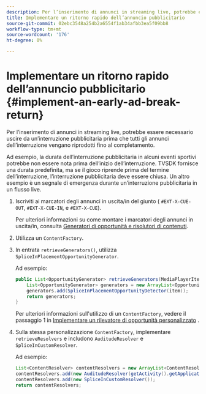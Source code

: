 ```yaml
---
description: Per l’inserimento di annunci in streaming live, potrebbe essere necessario uscire da un’interruzione pubblicitaria prima che tutti gli annunci dell’interruzione vengano riprodotti fino al completamento.
title: Implementare un ritorno rapido dell’annuncio pubblicitario
source-git-commit: 02ebc3548a254b2a6554f1ab34afbb3ea5f09bb8
workflow-type: tm+mt
source-wordcount: '176'
ht-degree: 0%

---
```


# Implementare un ritorno rapido dell’annuncio pubblicitario {#implement-an-early-ad-break-return}

Per l’inserimento di annunci in streaming live, potrebbe essere necessario uscire da un’interruzione pubblicitaria prima che tutti gli annunci dell’interruzione vengano riprodotti fino al completamento.

Ad esempio, la durata dell’interruzione pubblicitaria in alcuni eventi sportivi potrebbe non essere nota prima dell’inizio dell’interruzione. TVSDK fornisce una durata predefinita, ma se il gioco riprende prima del termine dell’interruzione, l’interruzione pubblicitaria deve essere chiusa. Un altro esempio è un segnale di emergenza durante un’interruzione pubblicitaria in un flusso live.

1. Iscriviti ai marcatori degli annunci in uscita/in del giunto ( `#EXT-X-CUE-OUT`, `#EXT-X-CUE-IN`, e `#EXT-X-CUE`).

   Per ulteriori informazioni su come montare i marcatori degli annunci in uscita/in, consulta [Generatori di opportunità e risolutori di contenuti](../../../tvsdk-1.4-for-android/content-resolver/android-1.4-content-resolver-about.md).
1. Utilizza un `ContentFactory`.
1. In entrata `retrieveGenerators()`, utilizza `SpliceInPlacementOpportunityGenerator`.

   Ad esempio:

   ```java
   public List<OpportunityGenerator> retrieveGenerators(MediaPlayerItem item) { 
       List<OpportunityGenerator> generators = new ArrayList<OpportunityGenerator>(); 
       generators.add(SpliceInPlacementOpportunityDetector(item)); 
       return generators; 
   }
   ```

   Per ulteriori informazioni sull&#39;utilizzo di un `ContentFactory`, vedere il passaggio 1 in [Implementare un rilevatore di opportunità personalizzato](../../../tvsdk-1.4-for-android/content-resolver/android-1.4-opp-detector-impl.md) .

1. Sulla stessa personalizzazione `ContentFactory`, implementare `retrieveResolvers` e includono `AuditudeResolver` e `SpliceInCustomResolver`.

   Ad esempio:

   ```java
   List<ContentResolver> contentResolvers = new ArrayList<ContentResolver>(); 
   contentResolvers.add(new AuditudeResolver(getActivity().getApplicationContext())); 
   contentResolvers.add(new SpliceInCustomResolver()); 
   return contentResolvers;
   ```
